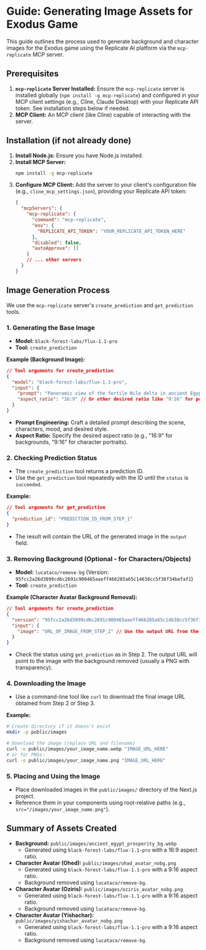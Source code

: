 # Guide: Generating Image Assets for Exodus Game

This guide outlines the process used to generate background and character images for the Exodus game using the Replicate AI platform via the `mcp-replicate` MCP server.

## Prerequisites

1.  **`mcp-replicate` Server Installed:** Ensure the `mcp-replicate` server is installed globally (`npm install -g mcp-replicate`) and configured in your MCP client settings (e.g., Cline, Claude Desktop) with your Replicate API token. See installation steps below if needed.
2.  **MCP Client:** An MCP client (like Cline) capable of interacting with the server.

## Installation (if not already done)

1.  **Install Node.js:** Ensure you have Node.js installed.
2.  **Install MCP Server:**
    ```bash
    npm install -g mcp-replicate
    ```
3.  **Configure MCP Client:** Add the server to your client's configuration file (e.g., `cline_mcp_settings.json`), providing your Replicate API token:
    ```json
    {
      "mcpServers": {
        "mcp-replicate": {
          "command": "mcp-replicate",
          "env": {
            "REPLICATE_API_TOKEN": "YOUR_REPLICATE_API_TOKEN_HERE"
          },
          "disabled": false,
          "autoApprove": []
        }
        // ... other servers
      }
    }
    ```

## Image Generation Process

We use the `mcp-replicate` server's `create_prediction` and `get_prediction` tools.

### 1. Generating the Base Image

*   **Model:** `black-forest-labs/flux-1.1-pro`
*   **Tool:** `create_prediction`

**Example (Background Image):**

```json
// Tool arguments for create_prediction
{
  "model": "black-forest-labs/flux-1.1-pro",
  "input": {
    "prompt": "Panoramic view of the fertile Nile delta in ancient Egypt during a time of prosperity. Shows a mix of grand Hebrew estates and Egyptian dwellings, lush fields, livestock grazing. Egyptians and Hebrews interact respectfully in daily activities. The overall mood is peaceful and prosperous, under a clear blue sky with the sun shining. Style: Epic historical landscape painting.",
    "aspect_ratio": "16:9" // Or other desired ratio like "9:16" for portraits
  }
}
```

*   **Prompt Engineering:** Craft a detailed prompt describing the scene, characters, mood, and desired style.
*   **Aspect Ratio:** Specify the desired aspect ratio (e.g., "16:9" for backgrounds, "9:16" for character portraits).

### 2. Checking Prediction Status

*   The `create_prediction` tool returns a prediction ID.
*   Use the `get_prediction` tool repeatedly with the ID until the `status` is `succeeded`.

**Example:**

```json
// Tool arguments for get_prediction
{
  "prediction_id": "PREDICTION_ID_FROM_STEP_1"
}
```

*   The result will contain the URL of the generated image in the `output` field.

### 3. Removing Background (Optional - for Characters/Objects)

*   **Model:** `lucataco/remove-bg` (Version: `95fcc2a26d3899cd6c2691c900465aaeff466285a65c14638cc5f36f34befaf1`)
*   **Tool:** `create_prediction`

**Example (Character Avatar Background Removal):**

```json
// Tool arguments for create_prediction
{
  "version": "95fcc2a26d3899cd6c2691c900465aaeff466285a65c14638cc5f36f34befaf1",
  "input": {
    "image": "URL_OF_IMAGE_FROM_STEP_2" // Use the output URL from the generation step
  }
}
```

*   Check the status using `get_prediction` as in Step 2. The output URL will point to the image with the background removed (usually a PNG with transparency).

### 4. Downloading the Image

*   Use a command-line tool like `curl` to download the final image URL obtained from Step 2 or Step 3.

**Example:**

```bash
# Create directory if it doesn't exist
mkdir -p public/images

# Download the image (replace URL and filename)
curl -o public/images/your_image_name.webp "IMAGE_URL_HERE"
# or for PNGs:
curl -o public/images/your_image_name.png "IMAGE_URL_HERE"

```

### 5. Placing and Using the Image

*   Place downloaded images in the `public/images/` directory of the Next.js project.
*   Reference them in your components using root-relative paths (e.g., `src="/images/your_image_name.png"`).

## Summary of Assets Created

*   **Background:** `public/images/ancient_egypt_prosperity_bg.webp`
    *   Generated using `black-forest-labs/flux-1.1-pro` with a 16:9 aspect ratio.
*   **Character Avatar (Ohed):** `public/images/ohad_avatar_nobg.png`
    *   Generated using `black-forest-labs/flux-1.1-pro` with a 9:16 aspect ratio.
    *   Background removed using `lucataco/remove-bg`.
*   **Character Avatar (Oziris):** `public/images/oziris_avatar_nobg.png`
    *   Generated using `black-forest-labs/flux-1.1-pro` with a 9:16 aspect ratio.
    *   Background removed using `lucataco/remove-bg`.
*   **Character Avatar (Yishachar):** `public/images/yishachar_avatar_nobg.png`
    *   Generated using `black-forest-labs/flux-1.1-pro` with a 9:16 aspect ratio.
    *   Background removed using `lucataco/remove-bg`.
